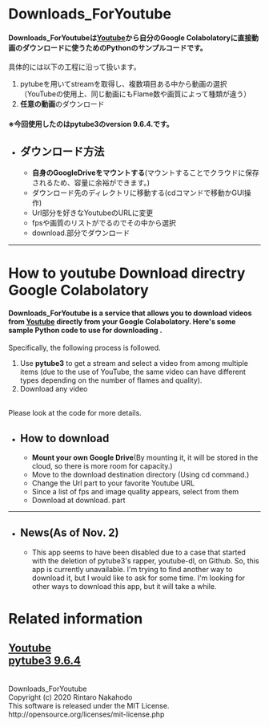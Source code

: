 # Downloads_ForYoutube
#### Downloads_ForYoutubeは[Youtube](https://www.youtube.com/)から自分のGoogle Colabolatoryに直接動画のダウンロードに使うためのPythonのサンプルコードです。<br>
具体的には以下の工程に沿って扱います。<br>
1. pytubeを用いてstreamを取得し、複数項目ある中から動画の選択（YouTubeの使用上、同じ動画にもFlame数や画質によって種類が違う）<br>
1. **任意の動画**のダウンロード

#### ※今回使用したのはpytube3のversion 9.6.4.です。

- ## ダウンロード方法
  - **自身のGoogleDriveをマウントする**(マウントすることでクラウドに保存されるため、容量に余裕ができます。)
  - ダウンロード先のディレクトリに移動する(cdコマンドで移動かGUI操作)
  - Url部分を好きなYoutubeのURLに変更
  - fpsや画質のリストがでるのでその中から選択
  - download.部分でダウンロード
  
--- 
# How to youtube Download directry Google Colabolatory
#### Downloads_ForYoutube is a service that allows you to download videos from [Youtube](https://www.youtube.com/) directly from your Google Colabolatory. Here's some sample Python code to use for downloading .<br>
Specifically, the following process is followed.<br>

1. Use **pytube3** to get a stream and select a video from among multiple items (due to the use of YouTube, the same video can have different types depending on the number of flames and quality).
1. Download any video
<br>
Please look at the code for more details.

- ## How to download
  - **Mount your own Google Drive**(By mounting it, it will be stored in the cloud, so there is more room for capacity.)
  - Move to the download destination directory (Using cd command.)
  - Change the Url part to your favorite Youtube URL
  - Since a list of fps and image quality appears, select from them
  - Download at download. part
----

- ## News(As of Nov. 2)
    - This app seems to have been disabled due to a case that started with the deletion of pytube3's rapper, youtube-dl, on Github. So, this app is currently unavailable. I'm trying to find another way to download it, but I would like to ask for some time. I'm looking for other ways to download this app, but it will take a while.
# Related information<br>
[Youtube](https://www.youtube.com/)<br>
[pytube3 9.6.4](https://pypi.org/project/pytube3/)<br>
----
<br>
Downloads_ForYoutube
<br>
Copyright (c) 2020 Rintaro Nakahodo
<br>
This software is released under the MIT License.<br>
http://opensource.org/licenses/mit-license.php


